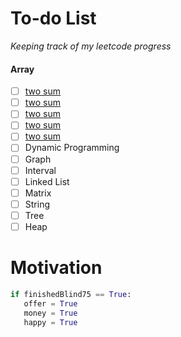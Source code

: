 # To-do List

_Keeping track of my leetcode progress_

#### Array 
   - [ ] [two sum](https://leetcode.com/problems/two-sum/)
   - [ ] [two sum](https://leetcode.com/problems/two-sum/)
   - [ ] [two sum](https://leetcode.com/problems/two-sum/)
   - [ ] [two sum](https://leetcode.com/problems/two-sum/)
   - [ ] [two sum](https://leetcode.com/problems/two-sum/)
- [ ] Dynamic Programming
- [ ] Graph
- [ ] Interval
- [ ] Linked List
- [ ] Matrix
- [ ] String
- [ ] Tree
- [ ] Heap

# Motivation 

```Python
if finishedBlind75 == True:
   offer = True
   money = True
   happy = True
```
